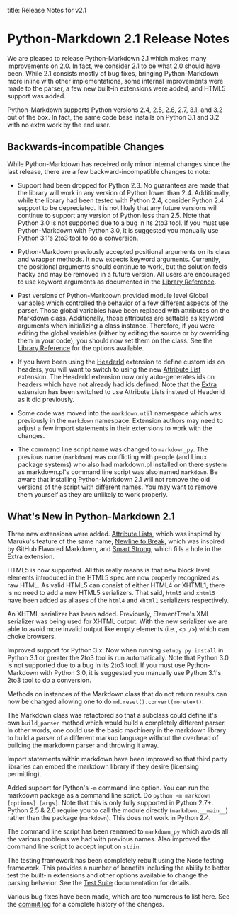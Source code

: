 title:      Release Notes for v2.1

Python-Markdown 2.1 Release Notes
=================================

We are pleased to release Python-Markdown 2.1 which makes many
improvements on 2.0. In fact, we consider 2.1 to be what 2.0 should have been.
While 2.1 consists mostly of bug fixes, bringing Python-Markdown more inline
with other implementations, some internal improvements were made to the parser,
a few new built-in extensions were added, and HTML5 support was added.

Python-Markdown supports Python versions 2.4, 2.5, 2.6, 2.7, 3.1, and 3.2 out
of the box. In fact, the same code base installs on Python 3.1 and 3.2 with no
extra work by the end user.

Backwards-incompatible Changes
------------------------------

While Python-Markdown has received only minor internal changes since the last
release, there are a few backward-incompatible changes to note:

* Support had been dropped for Python 2.3. No guarantees are made that the
library will work in any version of Python lower than 2.4. Additionally, while
the library had been tested with Python 2.4, consider Python 2.4 support to be
depreciated. It is not likely that any future versions will continue to support
any version of Python less than 2.5. Note that Python 3.0 is not supported due
to a bug in its 2to3 tool. If you must use Python-Markdown with Python 3.0, it
is suggested you manually use Python 3.1's 2to3 tool to do a conversion.

* Python-Markdown previously accepted positional arguments on its class and
wrapper methods. It now expects keyword arguments. Currently, the positional
arguments should continue to work, but the solution feels hacky and may be
removed in a future version. All users are encouraged to use keyword arguments
as documented in the [Library Reference](../reference.md).

* Past versions of Python-Markdown provided module level Global variables which
controlled the behavior of a few different aspects of the parser. Those global
variables have been replaced with attributes on the Markdown class.
Additionally, those attributes are settable as keyword arguments when
initializing a class instance. Therefore, if you were editing the global
variables (either by editing the source or by overriding them in your code),
you should now set them on the class. See the
[Library Reference](../reference.md) for the options available.

* If you have been using the [HeaderId](../extensions/header_id.md) extension
to define custom ids on headers, you will want to switch to using the new
[Attribute List](../extensions/attr_list.md) extension. The HeaderId extension
now only auto-generates ids on headers which have not already had ids defined.
Note that the [Extra](../extensions/extra.md) extension has been switched to use
Attribute Lists instead of HeaderId as it did previously.

* Some code was moved into the `markdown.util` namespace which was previously
in the `markdown` namespace. Extension authors may need to adjust a few
import statements in their extensions to work with the changes.

* The command line script name was changed to `markdown_py`. The previous name
(`markdown`) was conflicting with people (and Linux package systems) who also
had markdown.pl installed on there system as markdown.pl's command line script
was also named `markdown`. Be aware that installing Python-Markdown 2.1
will not remove the old versions of the script with different names. You
may want to remove them yourself as they are unlikely to work properly.

What's New in Python-Markdown 2.1
---------------------------------

Three new extensions were added. [Attribute Lists](../extensions/attr_list.md),
which was inspired by Maruku's feature of the same name,
[Newline to Break](../extensions/nl2br.md), which was inspired by GitHub
Flavored Markdown, and [Smart Strong](../extensions/smart_strong.md), which
fills a hole in the Extra extension.

HTML5 is now supported. All this really means is that new block level elements
introduced in the HTML5 spec are now properly recognized as raw HTML. As
valid  HTML5 can consist of either HTML4 or XHTML1, there is no need to add a
new HTML5  serializers. That said, `html5` and `xhtml5` have been added as
aliases of the `html4` and `xhtml1` serializers respectively.

An XHTML serializer has been added. Previously, ElementTree's XML serializer
was being used for XHTML output. With the new serializer we are able to avoid
more invalid output like empty elements (i.e., `<p />`) which can choke
browsers.

Improved support for Python 3.x. Now when running `setupy.py install` in
Python 3.1 or greater the 2to3 tool is run automatically. Note that Python 3.0
is not supported due to a bug in its 2to3 tool. If you must use Python-Markdown
with Python 3.0, it is suggested you manually use Python 3.1's 2to3 tool to
do a conversion.

Methods on instances of the Markdown class that do not return results can now
be changed allowing one to do `md.reset().convert(moretext)`.

The Markdown class was refactored so that a subclass could define it's own
`build_parser` method which would build a completely different parser. In
other words, one could use the basic machinery in the markdown library to
build a parser of a different markup language without the overhead of building
the markdown parser and throwing it away.

Import statements within markdown have been improved so that third party
libraries can embed the markdown library if they desire (licensing permitting).

Added support for Python's `-m` command line option. You can run the markdown
package as a command line script. Do `python -m markdown [options] [args]`.
Note that this is only fully supported in Python 2.7+. Python 2.5 & 2.6
require you to call the module directly (`markdown.__main__`) rather than
the package (`markdown`). This does not work in Python 2.4.

The command line script has been renamed to `markdown_py` which avoids all the
various problems we had with previous names.  Also improved the command line
script to accept input on `stdin`.

The testing framework has been completely rebuilt using the Nose testing
framework. This provides a number of benefits including the ability to better
test the built-in extensions and other options available to change the parsing
behavior. See the [Test Suite](../test_suite.md) documentation for details.

Various bug fixes have been made, which are too numerous to list here. See the
[commit log](https://github.com/Python-Markdown/markdown/commits/master) for a
complete history of the changes.
